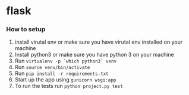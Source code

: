 # flask
### How to setup
1. install virutal env or make sure you have virutal env installed on your machine
2. Install python3 or make sure you have python 3 on your machine
3. Run ```virtualenv -p `which python3` venv```
4. Run ```source venv/bin/activate```
4. Run `pip install -r requirements.txt`
5. Start up the app using `gunicorn wsgi:app`
7. To run the tests run `python project.py test`